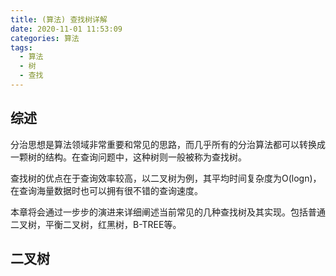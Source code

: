 ```yaml
---
title: (算法) 查找树详解
date: 2020-11-01 11:53:09
categories: 算法
tags: 
  - 算法
  - 树
  - 查找
---
```


## 综述

分治思想是算法领域非常重要和常见的思路，而几乎所有的分治算法都可以转换成一颗树的结构。在查询问题中，这种树则一般被称为查找树。

查找树的优点在于查询效率较高，以二叉树为例，其平均时间复杂度为O(logn)，在查询海量数据时也可以拥有很不错的查询速度。

本章将会通过一步步的演进来详细阐述当前常见的几种查找树及其实现。包括普通二叉树，平衡二叉树，红黑树，B-TREE等。

<!-- more -->

## 二叉树

